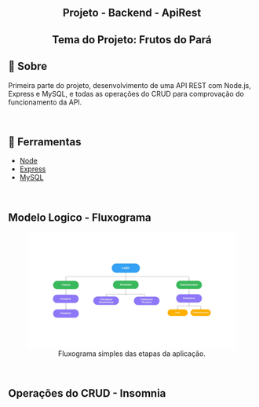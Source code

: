 <h2 align='center'>Projeto - Backend - ApiRest </h2>
<h2 align='center'>Tema do Projeto: Frutos do Pará</h2>


## 📄 Sobre
Primeira parte do projeto, desenvolvimento de uma API REST com Node.js, Express e MySQL, e todas as operações do CRUD para comprovação do funcionamento da API.

<br>

## 🔨 Ferramentas

- [Node](https://nodejs.org/pt-br/docs/)
- [Express](https://expressjs.com/)
- [MySQL](https://www.mysql.com/)

<br>

##  Modelo Logico - Fluxograma

<figure align="center">
<img align="center" width='700' src='./imgs/fluxograma.jpeg' alt='Fluxograma' title='Modelo Logico'>
<figcaption>Fluxograma simples das etapas da aplicação.</figcaption>
</figure>

<br>

## Operações do CRUD - Insomnia
